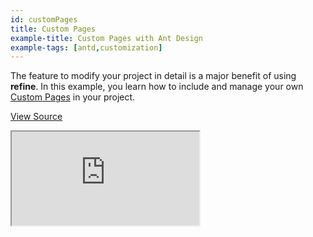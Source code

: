 ```yaml
---
id: customPages
title: Custom Pages
example-title: Custom Pages with Ant Design
example-tags: [antd,customization]
---
```


The feature to modify your project in detail is a major benefit of using **refine**. In this example, you learn how to include and manage your own [Custom Pages](/docs/advanced-tutorials/custom-pages/) in your project.

[View Source](https://github.com/pankod/refine/tree/master/examples/customPages)

<iframe loading="lazy" src="https://stackblitz.com//github/pankod/refine/tree/master/examples/customPages?embed=1&view=preview&theme=dark&preset=node"
    style={{width: "100%", height:"80vh", border: "0px", borderRadius: "8px", overflow:"hidden"}}
    title="custom-pages-example"
></iframe>
